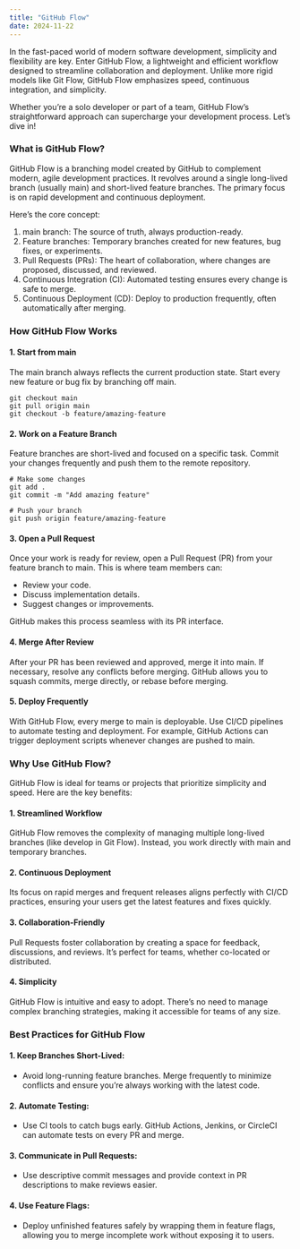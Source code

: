 ```yaml
---
title: "GitHub Flow"
date: 2024-11-22
---
```


In the fast-paced world of modern software development, simplicity and flexibility are key. Enter GitHub Flow, a 
lightweight and efficient workflow designed to streamline collaboration and deployment. Unlike more rigid models like 
Git Flow, GitHub Flow emphasizes speed, continuous integration, and simplicity.

Whether you’re a solo developer or part of a team, GitHub Flow’s straightforward approach can supercharge your 
development process. Let’s dive in!

### What is GitHub Flow?

GitHub Flow is a branching model created by GitHub to complement modern, agile development practices. It revolves around 
a single long-lived branch (usually main) and short-lived feature branches. The primary focus is on rapid development 
and continuous deployment.

Here’s the core concept:
1.	main branch: The source of truth, always production-ready.
2.	Feature branches: Temporary branches created for new features, bug fixes, or experiments.
3.	Pull Requests (PRs): The heart of collaboration, where changes are proposed, discussed, and reviewed.
4.	Continuous Integration (CI): Automated testing ensures every change is safe to merge.
5.	Continuous Deployment (CD): Deploy to production frequently, often automatically after merging.

### How GitHub Flow Works

#### 1. Start from main

The main branch always reflects the current production state. Start every new feature or bug fix by branching off main.

```
git checkout main
git pull origin main
git checkout -b feature/amazing-feature
```

#### 2. Work on a Feature Branch

Feature branches are short-lived and focused on a specific task. Commit your changes frequently and push them to the 
remote repository.

```
# Make some changes
git add .
git commit -m "Add amazing feature"

# Push your branch
git push origin feature/amazing-feature
```

#### 3. Open a Pull Request

Once your work is ready for review, open a Pull Request (PR) from your feature branch to main. This is where team members 
can:
- Review your code.
- Discuss implementation details.
- Suggest changes or improvements.

GitHub makes this process seamless with its PR interface.

#### 4. Merge After Review

After your PR has been reviewed and approved, merge it into main. If necessary, resolve any conflicts before merging. 
GitHub allows you to squash commits, merge directly, or rebase before merging.

#### 5. Deploy Frequently

With GitHub Flow, every merge to main is deployable. Use CI/CD pipelines to automate testing and deployment. For example, 
GitHub Actions can trigger deployment scripts whenever changes are pushed to main.


### Why Use GitHub Flow?

GitHub Flow is ideal for teams or projects that prioritize simplicity and speed. Here are the key benefits:

#### 1. Streamlined Workflow

GitHub Flow removes the complexity of managing multiple long-lived branches (like develop in Git Flow). Instead, you 
work directly with main and temporary branches.

#### 2. Continuous Deployment

Its focus on rapid merges and frequent releases aligns perfectly with CI/CD practices, ensuring your users get the 
latest features and fixes quickly.

#### 3. Collaboration-Friendly

Pull Requests foster collaboration by creating a space for feedback, discussions, and reviews. It’s perfect for teams, 
whether co-located or distributed.

#### 4. Simplicity

GitHub Flow is intuitive and easy to adopt. There’s no need to manage complex branching strategies, making it accessible 
for teams of any size.

### Best Practices for GitHub Flow

#### 1.	Keep Branches Short-Lived:
- Avoid long-running feature branches. Merge frequently to minimize conflicts and ensure you’re always working with the latest code.
#### 2.	Automate Testing:
- Use CI tools to catch bugs early. GitHub Actions, Jenkins, or CircleCI can automate tests on every PR and merge.
#### 3.	Communicate in Pull Requests:
- Use descriptive commit messages and provide context in PR descriptions to make reviews easier.
#### 4.	Use Feature Flags:
- Deploy unfinished features safely by wrapping them in feature flags, allowing you to merge incomplete work without exposing it to users.